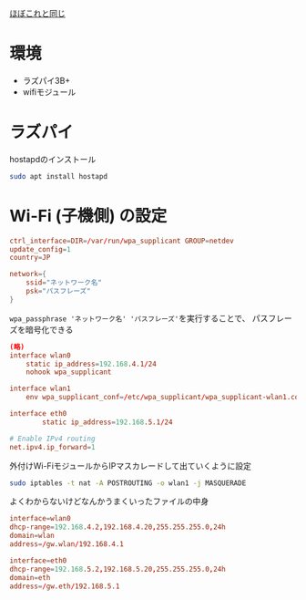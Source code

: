 [ほぼこれと同じ](https://www.raspberrypi.com/documentation/computers/configuration.html#setting-up-a-routed-wireless-access-point)
# 環境
- ラズパイ3B+
- wifiモジュール

# ラズパイ

hostapdのインストール
```bash
sudo apt install hostapd
```

# Wi-Fi (子機側) の設定
```:/etc/wpa_supplicant/wpa_supplicant-wlan1.conf
ctrl_interface=DIR=/var/run/wpa_supplicant GROUP=netdev
update_config=1
country=JP

network={
    ssid="ネットワーク名"
    psk="パスフレーズ"
}
```

`wpa_passphrase 'ネットワーク名' 'パスフレーズ'`を実行することで、
パスフレーズを暗号化できる

```:/etc/dhcpd.conf
(略)
interface wlan0
    static ip_address=192.168.4.1/24
    nohook wpa_supplicant

interface wlan1
    env wpa_supplicant_conf=/etc/wpa_supplicant/wpa_supplicant-wlan1.conf

interface eth0
        static ip_address=192.168.5.1/24
```

```:/etc/sysctl.d/routed-ap.conf
# Enable IPv4 routing
net.ipv4.ip_forward=1
```

外付けWi-FiモジュールからIPマスカレードして出ていくように設定
```bash
sudo iptables -t nat -A POSTROUTING -o wlan1 -j MASQUERADE
```

よくわからないけどなんかうまくいったファイルの中身
```:/etc/dnsmasq.conf
interface=wlan0
dhcp-range=192.168.4.2,192.168.4.20,255.255.255.0,24h
domain=wlan
address=/gw.wlan/192.168.4.1

interface=eth0
dhcp-range=192.168.5.2,192.168.5.20,255.255.255.0,24h
domain=eth
address=/gw.eth/192.168.5.1
```
